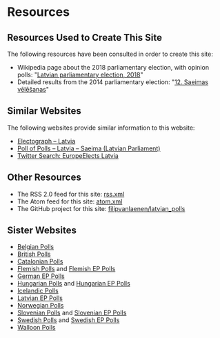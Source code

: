 # Resources

## Resources Used to Create This Site

The following resources have been consulted in order to create this site:

+ Wikipedia page about the 2018 parliamentary election, with opinion polls: "[Latvian parliamentary election, 2018](https://en.wikipedia.org/wiki/Latvian_parliamentary_election,_2018)"
+ Detailed results from the 2014 parliamentary election: "[12. Saeimas vēlēšanas](http://sv2014.cvk.lv/index_rez.html)"

## Similar Websites

The following websites provide similar information to this website:

+ [Electograph – Latvia](http://www.electograph.com/search/label/Latvia)
+ [Poll of Polls – Latvia – Saeima (Latvian Parliament)](https://pollofpolls.eu/LV)
+ [Twitter Search: EuropeElects Latvia](https://twitter.com/search?f=tweets&vertical=default&q=europeelects%20latvia&src=typd)

## Other Resources

+ The RSS 2.0 feed for this site: [rss.xml](rss.xml)
+ The Atom feed for this site: [atom.xml](atom.xml)
+ The GitHub project for this site: [filipvanlaenen/latvian_polls](https://github.com/filipvanlaenen/latvian_polls)

## Sister Websites

+ [Belgian Polls](https://filipvanlaenen.github.io/belgian_polls/)
+ [British Polls](https://filipvanlaenen.github.io/british_polls/)
+ [Catalonian Polls](https://filipvanlaenen.github.io/catalonian_polls/)
+ [Flemish Polls](https://filipvanlaenen.github.io/flemish_polls/) and [Flemish EP Polls](https://filipvanlaenen.github.io/flemish_ep_polls/)
+ [German EP Polls](https://filipvanlaenen.github.io/german_ep_polls/)
+ [Hungarian Polls](https://filipvanlaenen.github.io/hungarian_polls/) and [Hungarian EP Polls](https://filipvanlaenen.github.io/hungarian_ep_polls/)
+ [Icelandic Polls](https://filipvanlaenen.github.io/icelandic_polls/)
+ [Latvian EP Polls](https://filipvanlaenen.github.io/latvian_ep_polls/)
+ [Norwegian Polls](https://filipvanlaenen.github.io/norwegian_polls/)
+ [Slovenian Polls](https://filipvanlaenen.github.io/slovenian_polls/) and [Slovenian EP Polls](https://filipvanlaenen.github.io/slovenian_ep_polls/)
+ [Swedish Polls](https://filipvanlaenen.github.io/swedish_polls/) and [Swedish EP Polls](https://filipvanlaenen.github.io/swedish_ep_polls/)
+ [Walloon Polls](https://filipvanlaenen.github.io/walloon_polls/)
